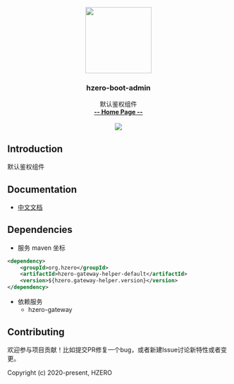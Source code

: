 <p align="center">
    <img src="https://file.open.hand-china.com/hsop-image/doc_classify/0/fed03e0fcb9d4a408d5be052fced12d1/hzero.png" width="150">
    <h3><p style="text-align:center">hzero-boot-admin</p></h3>
    <p align="center">
        默认鉴权组件
        <br>
        <a href="http://open.hand-china.com/document-center/doc/application/10039/10149?doc_id=5390"><strong>-- Home Page --</strong></a>
        <br>
        <br>
         <a href="http://www.apache.org/licenses/LICENSE-2.0">
             <img src="https://img.shields.io/github/license/alibaba/arthas.svg" >
         </a>
    </p>    
</p>


## Introduction
默认鉴权组件


## Documentation
- [中文文档](http://open.hand-china.com/document-center/doc/application/10039/10149?doc_id=5390)

## Dependencies

* 服务 maven 坐标

```xml
<dependency>
    <groupId>org.hzero</groupId>
    <artifactId>hzero-gateway-helper-default</artifactId>
    <version>${hzero.gateway-helper.version}</version>
</dependency>
```

* 依赖服务
    - hzero-gateway

## Contributing

欢迎参与项目贡献！比如提交PR修复一个bug，或者新建Issue讨论新特性或者变更。

Copyright (c) 2020-present, HZERO
